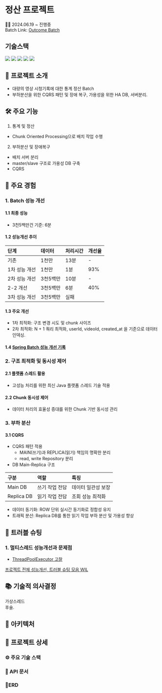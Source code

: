 # 정산 프로젝트
🧑‍💻 2024.06.19 ~ 진행중   
Batch Link: [Outcome Batch](https://github.com/Bryan051/OutcomeBatch)

## 기술스택
<img src="https://img.shields.io/badge/Spring Boot-6DB33F?style=for-the-badge&logo=Spring Boot&logoColor=white"> <img src="https://img.shields.io/badge/MYSQL-4479A1?style=for-the-badge&logo=MYSQL&logoColor=white"> <img src="https://img.shields.io/badge/Docker-2496ED?style=for-the-badge&logo=Docker&logoColor=white"> <img src="https://img.shields.io/badge/Github Actions-2088FF?style=for-the-badge&logo=Github Actions&logoColor=white"> <img src="https://img.shields.io/badge/AWS EC2-FF9900?style=for-the-badge&logo=AWS EC2&logoColor=white">

## 🌱 프로젝트 소개
- 대량의 영상 시청기록에 대한 통계 정산 Batch
- 부하분산을 위한 CQRS 패턴 및 장애 복구, 가용성을 위한 HA DB, 서버분리.

## 🛠️ 주요 기능
1. 통계 및 정산
  - Chunk Oriented Processing으로 배치 작업 수행

2. 부하분산 및 장애복구
  - 배치 서버 분리
  - master/slave 구조로 가용성 DB 구축
  - CQRS

## 🏹 주요 경험
### 1. Batch 성능 개선
#### 1.1 최종 성능
- 3천5백만건 기준: 6분
#### 1.2 성능개선 추이
|단계|데이터|처리시간|개선율|
:---|:---|:---|:---
|기존|1천만|13분| -
|1차 성능 개선|1천만|1분|93%
|2차 성능 개선|3천5백만|10분|-
|2-2 개선|3천5백만|6분|40%
|3차 성능 개선|3천5백만|실패
#### 1.3 주요 개선
- 1차 최적화: 구조 변경 시도 및 chunk 사이즈
- 2차 최적화: N + 1 쿼리 최적화, userId, videoId, created_at 을 기준으로 데이터 인덱싱.
#### 1.4 [Spring Batch 성능 개선 기록](https://uttermost-band-f56.notion.site/Spring-Batch-89d7762014664bf9aae50d72676a143f?pvs=4)

### 2. 구조 최적화 및 동시성 제어
#### 2.1 플랫폼 스레드 활용
- 고성능 처리를 위한 최신 Java 플랫폼 스레드 기술 적용
#### 2.2 Chunk 동시성 제어
- 데이터 처리의 효율성 증대를 위한 Chunk 기반 동시성 관리

### 3. 부하 분산
#### 3.1 CQRS
- CQRS 패턴 적용
  - MAIN(쓰기)과 REPLICA(읽기) 책임의 명확한 분리
  - read, write Repository 분리
- DB Main-Replica 구조

|구분|역할|특징|
:---|:---|:---
|Main DB|쓰기 작업 전담|데이터 일관성 보장|
|Replica DB|읽기 작업 전담|조회 성능 최적화|

- 데이터 동기화: ROW 단위 실시간 동기화로 정합성 유지
- 트래픽 분산: Replica DB를 통한 읽기 작업 부하 분산 및 가용성 향상

## 🚨 트러블 슈팅
### 1. 멀티스레드 성능개선과 문제점
  - [ThreadPoolExecutor 고찰](https://uttermost-band-f56.notion.site/d0f326a7ccb348d1a3cd63867afb32ba?pvs=4)

[프로젝트 전체 성능개선, 트러블 슈팅 모음 WIL](https://github.com/Bryan051/TIL/tree/main/OutcomeProject)

## 📚 기술적 의사결정
가상스레드   
후술.

## 🔎 아키텍처

## 📃 프로젝트 상세
### ⚙️️ 주요 기술 스택
### 📘 API 문서
### 📙ERD
